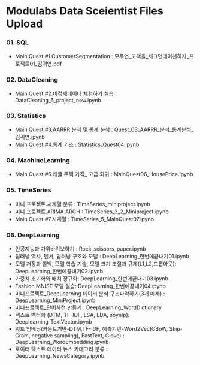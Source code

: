 # Modulabs Data Sceientist Files Upload
### 01. SQL
- Main Quest #1.CustomerSegmentation : 모두연_고객을_세그먼테이션하자_프로젝트01_김귀연.pdf

### 02. DataCleaning 
- Main Quest #2.비정제데이터 체험하기 실습 : DataCleaning_6_project_new.ipynb

### 03. Statistics 
- Main Quest #3.AARRR 분석 및 통계 분석 : Quest_03_AARRR_분석_통계분석_김귀연.ipynb
- Main Quest #4.통계 기초 : Statistics_Quest04.ipynb

### 04. MachineLearning
- Main Quest #6.캐글 주택 가격_ 고급 회귀 : MainQuest06_HousePrice.ipynb

### 05. TimeSeries
- 미니 프로젝트.시계열 분류 : TimeSeries_miniproject.ipynb
- 미니 프로젝트.ARIMA.ARCH : TimeSeries_3_2_Miniproject.ipynb
- Main Quest #7.시계열 : TimeSeries_5_MainQuest07.ipynb

### 06. DeepLearning
- 인공지능과 가위바위보하기 : Rock_scissors_paper.ipynb
- 딥러닝 역사, 텐서, 딥러닝 구조와 모델 : DeepLearning_한번에끝내기01.ipynb
- 모델 저장과 콜백, 모델 학습 기술, 모델 크기 조절과 규제(L1,L2,드롭아웃): DeepLearning_한번에끝내기02.ipynb
- 가중치 초기화와 배치 정규화: DeepLearning_한번에끝내기03.ipynb
- Fashion MNIST 모델 실습: DeepLearning_한번에끝내기04.ipynb
- 미니프로젝트_DeepLearning 데이터 분석 구조파악하기(3개 예제) : DeepLearning_MiniProject.ipynb
- 미니프로젝트_단어사전 만들기 : DeepLearning_WordDictionary
- 텍스트 벡터화 (DTM, TF-IDF, LSA, LDA, soynlp): Deeplearning_TextVector.ipynb
- 워드 임베딩(카운트기반-DTM,TF-IDF, 예측기반-Word2Vec(CBoW, Skip-Gram, negative sampling), FastText, Glove) : DeepLearning_WordEmbedding.ipynb
- 로이터 텍스트 데이터 뉴스 카테고리 분류 : DeepLearning_NewsCategory.ipynb

